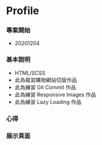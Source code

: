 # Profile

### 專案開始

- 20201204

### 基本說明

- HTML/SCSS
- 此為複習購物網站切版作品
- 此為練習 Git Commit 作品
- 此為練習 Responsive Images 作品
- 此為練習 Lazy Loading 作品

### 心得

### 展示頁面
